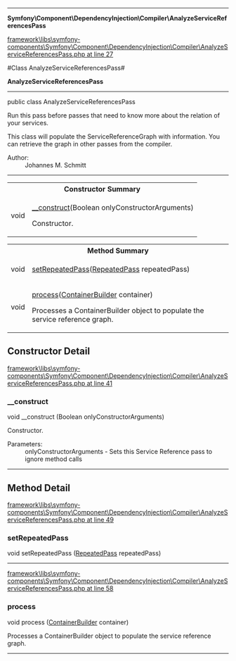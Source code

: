 

- - -

**Symfony\Component\DependencyInjection\Compiler\AnalyzeServiceReferencesPass**


<a href="https://github.com/JeyDotC/Hirudo/blob/master/framework/libs/symfony-components/Symfony/Component/DependencyInjection/Compiler/AnalyzeServiceReferencesPass.php#L27" >framework\libs\symfony-components\Symfony\Component\DependencyInjection\Compiler\AnalyzeServiceReferencesPass.php at line 27</a>

#Class AnalyzeServiceReferencesPass#

**AnalyzeServiceReferencesPass**




- - -

<p class="signature"><span class='k'>public  class</span> <span class='nx'>AnalyzeServiceReferencesPass</span></p>

<div class="comment" id="overview_description"><p>Run this pass before passes that need to know more about the relation of
your services.</p><p>This class will populate the ServiceReferenceGraph with information. You can
retrieve the graph in other passes from the compiler.</p></div>

<dl>
<dt>Author:</dt>
<dd>Johannes M. Schmitt <schmittjoh@gmail.com></dd>
</dl>


- - -

<table id="summary_constructor">
<tr><th colspan="2">Constructor Summary</th></tr>
<tr>
<td><span class='k'></span> <span class='nx'>void</span></td>
<td class="description"><p class="name"><a href="#__construct">__construct</a>(Boolean onlyConstructorArguments)</p><p class="description">Constructor.</p></td>
</tr>
</table>

<table id="summary_method">
<tr><th colspan="2">Method Summary</th></tr>
<tr>
<td><span class='k'></span> <span class='nx'>void</span></td>
<td class="description"><p class="name"><a href="#setrepeatedpass">setRepeatedPass</a>(<a href="https://github.com/JeyDotC/Hirudo/blob/master/symfony/component/dependencyinjection/compiler/repeatedpass.md">RepeatedPass</a> repeatedPass)</p><p class="description"></p></td>
</tr>
<tr>
<td><span class='k'></span> <span class='nx'>void</span></td>
<td class="description"><p class="name"><a href="#process">process</a>(<a href="https://github.com/JeyDotC/Hirudo/blob/master/symfony/component/dependencyinjection/containerbuilder.md">ContainerBuilder</a> container)</p><p class="description">Processes a ContainerBuilder object to populate the service reference graph.</p></td>
</tr>
</table>

<h2 id="detail_method">Constructor Detail</h2>

<a href="https://github.com/JeyDotC/Hirudo/blob/master/framework/libs/symfony-components/Symfony/Component/DependencyInjection/Compiler/AnalyzeServiceReferencesPass.php#L41" >framework\libs\symfony-components\Symfony\Component\DependencyInjection\Compiler\AnalyzeServiceReferencesPass.php at line 41</a>

<h3 id="__construct">__construct</h3>
<span class='k'></span> <span class='nx'>void</span> <span class='nf'>__construct</span> (Boolean onlyConstructorArguments)

<div class="details">
<p>Constructor.</p><dl>
<dt>Parameters:</dt>
<dd>onlyConstructorArguments - Sets this Service Reference pass to ignore method calls</dd>
</dl>

</div>

- - -

<h2 id="detail_method">Method Detail</h2>

<a href="https://github.com/JeyDotC/Hirudo/blob/master/framework/libs/symfony-components/Symfony/Component/DependencyInjection/Compiler/AnalyzeServiceReferencesPass.php#L49" >framework\libs\symfony-components\Symfony\Component\DependencyInjection\Compiler\AnalyzeServiceReferencesPass.php at line 49</a>

<h3 id="setRepeatedPass()">setRepeatedPass</h3>
<span class='k'></span> <span class='nx'>void</span> <span class='nf'>setRepeatedPass</span> (<a href="https://github.com/JeyDotC/Hirudo/blob/master/symfony/component/dependencyinjection/compiler/repeatedpass.md">RepeatedPass</a> repeatedPass)

<div class="details">
<p></p>
</div>

- - -


<a href="https://github.com/JeyDotC/Hirudo/blob/master/framework/libs/symfony-components/Symfony/Component/DependencyInjection/Compiler/AnalyzeServiceReferencesPass.php#L58" >framework\libs\symfony-components\Symfony\Component\DependencyInjection\Compiler\AnalyzeServiceReferencesPass.php at line 58</a>

<h3 id="process()">process</h3>
<span class='k'></span> <span class='nx'>void</span> <span class='nf'>process</span> (<a href="https://github.com/JeyDotC/Hirudo/blob/master/symfony/component/dependencyinjection/containerbuilder.md">ContainerBuilder</a> container)

<div class="details">
<p>Processes a ContainerBuilder object to populate the service reference graph.</p>
</div>

- - -

